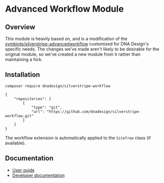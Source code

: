 # Advanced Workflow Module

## Overview

This module is heavily based on, and is a modification of the [symbiote/silverstripe-advancedworkflow](https://github.com/symbiote/silverstripe-advancedworkflow) customised for DNA Design's specific needs. The changes we've made aren't likely to be desirable for the original module, so  we've created a new module from it rather than maintaining a fork.

## Installation

`composer require dnadesign/silverstripe-workflow`
```
{
    "repositories": [
        {
            "type": "git",
            "url": "https://github.com/dnadesign/silverstripe-workflow.git"
        }
    ]
}
```

The workflow extension is automatically applied to the `SiteTree` class (if available).

## Documentation
 - [User guide](docs/en/userguide/index.md)
 - [Developer documentation](docs/en/index.md)
